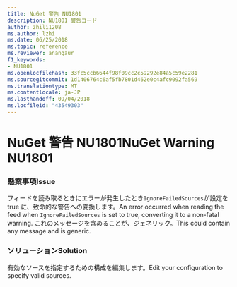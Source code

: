 ```yaml
---
title: NuGet 警告 NU1801
description: NU1801 警告コード
author: zhili1208
ms.author: lzhi
ms.date: 06/25/2018
ms.topic: reference
ms.reviewer: anangaur
f1_keywords:
- NU1801
ms.openlocfilehash: 33fc5ccb6644f98f09cc2c59292e84a5c59e2281
ms.sourcegitcommit: 1d1406764c6af5fb7801d462e0c4afc9092fa569
ms.translationtype: MT
ms.contentlocale: ja-JP
ms.lasthandoff: 09/04/2018
ms.locfileid: "43549303"
---
```

# <a name="nuget-warning-nu1801"></a><span data-ttu-id="b1471-103">NuGet 警告 NU1801</span><span class="sxs-lookup"><span data-stu-id="b1471-103">NuGet Warning NU1801</span></span>

### <a name="issue"></a><span data-ttu-id="b1471-104">懸案事項</span><span class="sxs-lookup"><span data-stu-id="b1471-104">Issue</span></span>
<span data-ttu-id="b1471-105">フィードを読み取るときにエラーが発生したとき`IgnoreFailedSources`が設定を true に、致命的な警告への変換します。</span><span class="sxs-lookup"><span data-stu-id="b1471-105">An error occurred when reading the feed when `IgnoreFailedSources` is set to true, converting it to a non-fatal warning.</span></span> <span data-ttu-id="b1471-106">これのメッセージを含めることが、ジェネリック。</span><span class="sxs-lookup"><span data-stu-id="b1471-106">This could contain any message and is generic.</span></span>

### <a name="solution"></a><span data-ttu-id="b1471-107">ソリューション</span><span class="sxs-lookup"><span data-stu-id="b1471-107">Solution</span></span>
<span data-ttu-id="b1471-108">有効なソースを指定するための構成を編集します。</span><span class="sxs-lookup"><span data-stu-id="b1471-108">Edit your configuration to specify valid sources.</span></span>